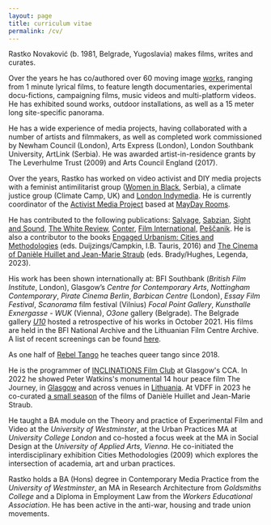 ```yaml
---
layout: page
title: curriculum vitae
permalink: /cv/
---
```


Rastko Novaković (b. 1981, Belgrade, Yugoslavia) makes films, writes and curates.  

Over the years he has co/authored over 60 moving image [works](https://www.rastko.co.uk/all_works/), ranging from 1 minute lyrical films, to feature length documentaries, experimental docu-fictions, campaigning films, music videos and multi-platform videos. He has exhibited sound works, outdoor installations, as well as a 15 meter long site-specific panorama.  

He has a wide experience of media projects, having collaborated with a number of artists and filmmakers, as well as completed work commissioned by Newham Council (London), Arts Express (London), London Southbank University, ArtLink (Serbia). He was awarded artist-in-residence grants by The Leverhulme Trust (2009) and Arts Council England (2017).  

Over the years, Rastko has worked on video activist and DIY media projects with a feminist antimilitarist group ([Women in Black](http://zeneucrnom.org/index.php?lang=en), Serbia), a climate justice group (Climate Camp, UK) and [London Indymedia](https://imc.maydayrooms.org/). He is currently coordinator of the [Activist Media Project](https://amp.0x2620.org/) based at [MayDay Rooms](https://maydayrooms.org/).  

He has contributed to the following publications: [Salvage](https://salvage.zone/existence-is-a-guerilla-campaign-an-interview-with-james-kelman/), [Sabzian](https://sabzian.be/authors/rastko-novakovic), [Sight and Sound](https://www.bfi.org.uk/sight-and-sound), [The White Review](https://www.thewhitereview.org/), [Conter](https://www.conter.scot/2023/4/10/theatres-of-war-exposing-the-military-entertainment-complex/), [Film International](https://filmint.nu/counter-gravity-the-films-of-heinz-emigholz-book-review-rastko-novakovic/), [Peščanik](https://pescanik.net/author/rastko-novakovic/). He is also a contributor to the books [Engaged Urbanism: Cities and Methodologies](https://www.bloomsbury.com/uk/engaged-urbanism-9781784534592/) (eds. Duijzings/Campkin, I.B. Tauris, 2016) and [The Cinema of Danièle Huillet and Jean-Marie Straub](http://www.mhra.org.uk/publications/mi-14) (eds. Brady/Hughes, Legenda, 2023).  
  
His work has been shown internationally at: BFI Southbank (_British Film Institute_, London), Glasgow’s _Centre for Contemporary Arts_, _Nottingham Contemporary_, _Pirate Cinema Berlin_, _Barbican Centre_ (London), _Essay Film Festival_, _Scanorama_ film festival (Vilnius) _Focal Point Gallery_, _Kunsthalle Exnergasse - WUK_ (Vienna),  _O3one_ gallery (Belgrade). The Belgrade gallery [_U10_](http://u10.rs/2021/landscapes-with-a-guilty-conscience/) hosted a retrospective of his works in October 2021. His films are held in the BFI National Archive and the Lithuanian Film Centre Archive. A list of recent screenings can be found [here](https://www.rastko.co.uk/screenings/).  

As one half of [Rebel Tango](https://www.rastko.co.uk/rebeltango/) he teaches queer tango since 2018.  
  
He is the programmer of [INCLINATIONS Film Club](https://www.rastko.co.uk/inclinations/) at Glasgow's CCA. In 2022 he showed Peter Watkins's monumental 14 hour peace film The Journey, in [Glasgow](https://www.rastko.co.uk/resan/) and across venues in [Lithuania](https://ltmkm.lt/renginiai/peter-watkins-kelione-perziuros-peter-watkins-the-journey-screenings-06-10-30-10/). At VDFF in 2023 he co-curated [a small season](http://www.vdff.lt/en/festival/2023/program/daniele-huillet-and-jean-marie-straub-film-retrospective) of the films of Danièle Huillet and Jean-Marie Straub. 
  
He taught a BA module on the Theory and practice of Experimental Film and Video at the _University of Westminster_, at the Urban Practices MA at _University College London_ and co-hosted a focus week at the MA in Social Design at the _University of Applied Arts, Vienna_. He co-initiated the interdisciplinary exhibition Cities Methodologies (2009) which explores the intersection of academia, art and urban practices.   
  
Rastko holds a BA (Hons) degree in Contemporary Media Practice from the _University of Westminster_, an MA in Research Architecture from _Goldsmiths College_ and a Diploma in Employment Law from the _Workers Educational Association_. He has been active in the anti-war, housing and trade union movements.  
